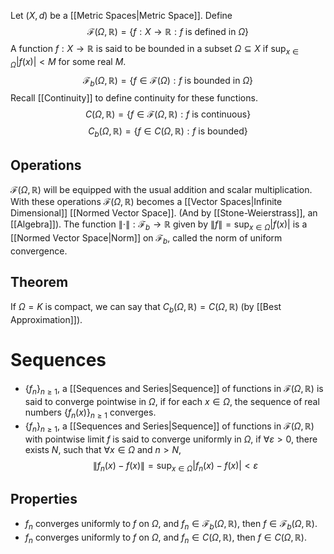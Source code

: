 Let $(X,d)$ be a [[Metric Spaces|Metric Space]].  Define 
$$\mathcal{F}(\Omega,\mathbb{R})=\{ f:X\to \mathbb{R} : f \text{ is defined in }\Omega\}$$
A function $f:X\to\mathbb{R}$ is said to be bounded in a subset $\Omega \subseteq X$ if $\sup_{x\in\Omega}|f(x)|<M$ for some real $M$.
$$
\mathcal{F}_b(\Omega,\mathbb{R})=\{ f\in\mathcal{F}(\Omega):f\text{ is bounded in }\Omega \}
$$
Recall [[Continuity]] to define continuity for these functions.
$$
C(\Omega,\mathbb{R})=\{ f\in\mathcal{F}(\Omega,\mathbb{R}):f\text{ is continuous} \}
$$
$$
C_b(\Omega,\mathbb{R})=\{ f\in C(\Omega,\mathbb{R}):f\text{ is bounded} \}
$$
## Operations
$\mathcal{F}(\Omega,\mathbb{R})$ will be equipped with the usual addition and scalar multiplication. With these operations $\mathcal{F}(\Omega,\mathbb{R})$ becomes a [[Vector Spaces|Infinite Dimensional]] [[Normed Vector Space]]. (And by [[Stone-Weierstrass]], an [[Algebra]]). The function $\| \cdot \|:\mathcal{F}_b\to\mathbb{R}$ given by $\| f \|=\sup_{x\in\Omega}|f(x)|$ is a [[Normed Vector Space|Norm]] on $\mathcal{F}_b$, called the norm of uniform convergence.
## Theorem
If $\Omega=K$ is compact, we can say that $C_b(\Omega,\mathbb{R})=C(\Omega,\mathbb{R})$ (by [[Best Approximation]]).
# Sequences
- $\{ f_n \}_{n\geq 1}$, a [[Sequences and Series|Sequence]] of functions in $\mathcal{F}(\Omega,\mathbb{R})$ is said to converge pointwise in $\Omega$, if for each $x\in\Omega$, the sequence of real numbers $\{ f_n(x) \}_{n\geq 1}$ converges.
- $\{ f_n \}_{n\geq 1}$, a [[Sequences and Series|Sequence]] of functions in $\mathcal{F}(\Omega,\mathbb{R})$ with pointwise limit $f$ is said to converge uniformly in $\Omega$, if $\forall\varepsilon>0$, there exists $N$, such that $\forall x\in\Omega$ and $n>N$, 
$$\| f_n(x)-f(x) \|=\sup_{x\in\Omega}| f_n(x)-f(x) |<\varepsilon$$
## Properties
-  $f_n$ converges uniformly to $f$ on $\Omega$, and $f_n\in\mathcal{F}_b(\Omega,\mathbb{R})$, then $f\in\mathcal{F}_b(\Omega,\mathbb{R}).$
-  $f_n$ converges uniformly to $f$ on $\Omega$, and $f_n\in C(\Omega,\mathbb{R})$, then $f\in C(\Omega,\mathbb{R}).$
